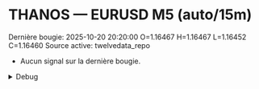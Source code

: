 # THANOS — EURUSD M5 (auto/15m)
Dernière bougie: 2025-10-20 20:20:00  O=1.16467  H=1.16467  L=1.16452  C=1.16460
Source active: twelvedata_repo

- Aucun signal sur la dernière bougie.

<details><summary>Debug</summary>

- TD_API_KEY manquant.

</details>